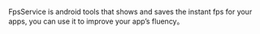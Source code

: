 FpsService is android tools that shows and saves the instant fps for your apps, you can use it to improve your app’s fluency。